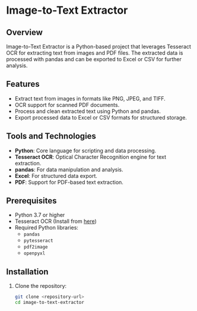 # Image-to-Text Extractor

## Overview
Image-to-Text Extractor is a Python-based project that leverages Tesseract OCR for extracting text from images and PDF files. The extracted data is processed with pandas and can be exported to Excel or CSV for further analysis.

## Features
- Extract text from images in formats like PNG, JPEG, and TIFF.
- OCR support for scanned PDF documents.
- Process and clean extracted text using Python and pandas.
- Export processed data to Excel or CSV formats for structured storage.

## Tools and Technologies
- **Python**: Core language for scripting and data processing.
- **Tesseract OCR**: Optical Character Recognition engine for text extraction.
- **pandas**: For data manipulation and analysis.
- **Excel**: For structured data export.
- **PDF**: Support for PDF-based text extraction.

## Prerequisites
- Python 3.7 or higher
- Tesseract OCR (Install from [here](https://github.com/tesseract-ocr/tesseract))
- Required Python libraries:
  - `pandas`
  - `pytesseract`
  - `pdf2image`
  - `openpyxl`

## Installation
1. Clone the repository:
   ```bash
   git clone <repository-url>
   cd image-to-text-extractor
